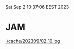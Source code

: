Sat Sep  2 10:37:06 EEST 2023
# JAM
<a href='./cache/202309/02_10.log'>./cache/202309/02_10.log</a>
